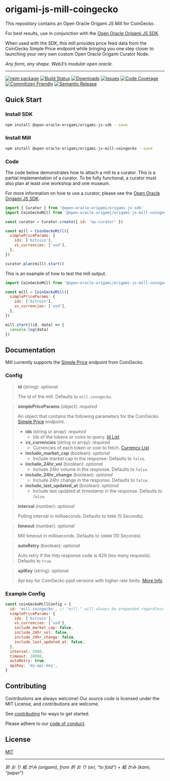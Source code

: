 # origami-js-mill-coingecko
This repository contains an Open Oracle Origami JS Mill for CoinGecko. 

For best results, use in conjunction with the [Open Oracle Origami JS SDK](https://github.com/open-oracle-origami/origami-js-sdk).

When used with the SDK, this mill provides price feed data from the CoinGecko Simple Price endpoint while bringing you one step closer to launching your very own custom Open Oracle Origami Curator Node.

*Any form, any shape. Web3’s modular open oracle.*

---

[![npm package][npm-img]][npm-url]
[![Build Status][build-img]][build-url]
[![Downloads][downloads-img]][downloads-url]
[![Issues][issues-img]][issues-url]
[![Code Coverage][codecov-img]][codecov-url]
[![Commitizen Friendly][commitizen-img]][commitizen-url]
[![Semantic Release][semantic-release-img]][semantic-release-url]

## Quick Start
### Install SDK
```bash
npm install @open-oracle-origami/origami-js-sdk --save
```
### Install Mill
```bash
npm install @open-oracle-origami/origami-js-mill-coingecko --save
```

### Code
The code below demonstrates how to attach a mill to a curator. This is a partial implementation of a curator. To be fully functional, a curator must also plan at least one workshop and one museum. 

For more information on how to use a curator, please see the [Open Oracle Origami JS SDK](https://github.com/open-oracle-origami/origami-js-sdk).
```JavaScript
import { Curator } from '@open-oracle-origami/origami-js-sdk'
import CoinGeckoMill from '@open-oracle-origami/origami-js-mill-coingecko'

const curator = Curator.create({ id: 'my-curator' })

const mill = CoinGeckoMill({
  simplePriceParams: {
    ids: ['bitcoin'],
    vs_currencies: ['usd'],
  },
})

curator.plan(mill).start()
```

This is an example of how to test the mill output.
```JavaScript
import CoinGeckoMill from '@open-oracle-origami/origami-js-mill-coingecko'

const mill = CoinGeckoMill({
  simplePriceParams: {
    ids: ['bitcoin'],
    vs_currencies: ['usd'],
  },
})

mill.start((id, data) => {
  console.log(data)
})
```

## Documentation
Mill currently supports the [Simple Price](https://www.coingecko.com/api/documentations/v3#/simple/get_simple_price) endpoint from CoinGecko.

### Config

> **id** (string): *optional* 
> 
> The id of the mill. Defaults to `mill.coingecko`.
 
> **simplePriceParams** (object): *required*
> 
> An object that contains the following parameters for the CoinGecko [Simple Price](https://www.coingecko.com/api/documentations/v3#/simple/get_simple_price) endpoint.
> 
> - **ids** (string or array): *required*  
>   - Ids of the tokens or coins to query. [Id List](https://www.coingecko.com/api/documentations/v3#/coins/get_coins_list)
> - **vs_currencies** (string or array): *required* 
>   - Currencies of each token or coin to fetch. [Currency List](https://www.coingecko.com/api/documentations/v3#/simple/get_simple_supported_vs_currencies)
> - **include_market_cap** (boolean): *optional*
>   - Include market cap in the response. Defaults to `false`.
> - **include_24hr_vol** (boolean): *optional*
>   - Include 24hr volume in the response. Defaults to `false`.
> - **include_24hr_change** (boolean): *optional*
>   - Include 24hr change in the response. Defaults to `false`.
> - **include_last_updated_at** (boolean): *optional*
>   - Include last updated at timestamp in the response. Defaults to `false`.

> **interval** (number): *optional*
> 
> Polling interval in milliseconds. Defaults to `5000` (5 Seconds).

> **timeout** (number): *optional*
> 
> Mill timeout in milliseconds. Defaults to `10000` (10 Seconds).

> **autoRetry** (boolean): *optional*
>
> Auto retry if the http response code is 429 (too many requests). Defaults to `true`.

> **apiKey** (string): *optional*
>
> Api key for CoinGecko paid versions with higher rate limits. [More Info](https://www.coingecko.com/en/api/pricing)

### Example Config
```JavaScript
const coinGeckoMillConfig = {
  id: 'mill.coingecko', // "mill." will always be prepended regardless of what you pass.
  simplePriceParams: {
    ids: ['bitcoin'],
    vs_currencies: ['usd'],
    include_market_cap: false,
    include_24hr_vol: false,
    include_24hr_change: false,
    include_last_updated_at: false, 
  },
  interval: 5000,
  timeout: 10000,
  autoRetry: true,
  apiKey: 'my-api-key',
}
```

## Contributing
Contributions are always welcome! Our source code is licensed under the MIT License, and contributions are welcome.

See [contributing](https://github.com/open-oracle-origami/origami-js-mill-coingecko/blob/main/CONTRIBUTING.md) for ways to get started.

Please adhere to our [code of conduct](https://github.com/open-oracle-origami/origami-js-mill-coingecko/blob/main/CODE_OF_CONDUCT.md).

## License
[MIT](https://choosealicense.com/licenses/mit/)

---

*折 お り 紙 がみ (origami), from 折 お り (ori, “to fold”) + 紙 かみ (kami, “paper“)*

[build-img]:https://github.com/open-oracle-origami/origami-js-mill-coingecko/actions/workflows/release.yml/badge.svg
[build-url]:https://github.com/open-oracle-origami/origami-js-mill-coingecko/actions/workflows/release.yml
[downloads-img]:https://img.shields.io/npm/dt/@open-oracle-origami/origami-js-mill-coingecko
[downloads-url]:https://npmtrends.com/@open-oracle-origami/origami-js-mill-coingecko
[npm-img]:https://img.shields.io/npm/v/@open-oracle-origami/origami-js-mill-coingecko
[npm-url]:https://www.npmjs.com/package/@open-oracle-origami/origami-js-mill-coingecko
[issues-img]:https://img.shields.io/github/issues/open-oracle-origami/origami-js-mill-coingecko
[issues-url]:https://github.com/open-oracle-origami/origami-js-mill-coingecko/issues
[codecov-img]:https://codecov.io/gh/open-oracle-origami/origami-js-mill-coingecko/branch/main/graph/badge.svg
[codecov-url]:https://codecov.io/gh/open-oracle-origami/origami-js-mill-coingecko
[semantic-release-img]:https://img.shields.io/badge/%20%20%F0%9F%93%A6%F0%9F%9A%80-semantic--release-e10079.svg
[semantic-release-url]:https://github.com/semantic-release/semantic-release
[commitizen-img]:https://img.shields.io/badge/commitizen-friendly-brightgreen.svg
[commitizen-url]:http://commitizen.github.io/cz-cli/
